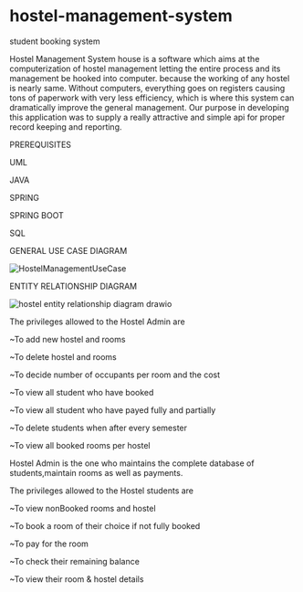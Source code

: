 # hostel-management-system
student booking system


Hostel Management System house is a software which aims at the computerization of hostel management letting the entire process and its management be hooked into computer. because the working of any hostel is nearly same. Without computers, everything goes on registers causing tons of paperwork with very less efficiency, which is where this system can dramatically improve the general management. Our purpose in developing this application was to supply a really attractive and simple api for proper record keeping and reporting.

PREREQUISITES

UML

JAVA

SPRING

SPRING BOOT

SQL

GENERAL USE CASE DIAGRAM

![HostelManagementUseCase](https://user-images.githubusercontent.com/68944324/185670047-8b9bc053-c6b2-457d-9cec-2991b478cd92.png)


ENTITY RELATIONSHIP DIAGRAM

 ![hostel entity relationship diagram drawio](https://user-images.githubusercontent.com/68944324/185670187-73cfafe8-24f3-47bb-a662-21fff19c5b84.png)


The privileges allowed to the Hostel Admin are

~To add new hostel and rooms

~To delete hostel and rooms

~To decide number of occupants per room and the cost

~To view all student who have booked

~To view all student who have payed fully and partially

~To delete students when after every semester

~To view all booked rooms per hostel

Hostel Admin is the one who maintains the complete database of students,maintain rooms as well as payments.

The privileges allowed to the Hostel students are

~To view nonBooked rooms and hostel

~To book a room of their choice if not fully booked

~To pay for the room

~To check their remaining balance

~To view their room & hostel details

